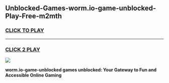 
## Unblocked-Games-worm.io-game-unblocked-Play-Free-m2mth
<h3>
<a href="https://premium76.site?title=worm.io-game-unblocked&ref=21A">CLICK TO PLAY</a></h3>
<hr>

<h3>
<a href="https://premium76.site?title=worm.io-game-unblocked&ref=21A">CLICK 2 PLAY</a>
  
</h3>

<a href="https://premium76.site?title=worm.io-game-unblocked&ref=21A"><img src="https://clearcache.store/games.png"></a>


**worm.io-game-unblocked games unblocked: Your Gateway to Fun and Accessible Online Gaming**
